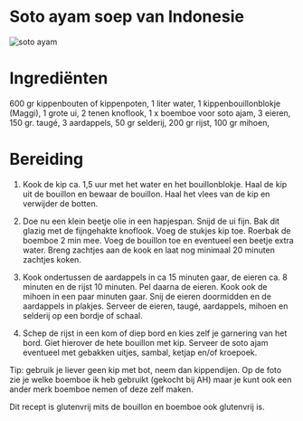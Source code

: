 # Soto ayam soep van Indonesie
![soto ayam](![image](https://github.com/notsosaltyasiankid/Markdown/assets/144677432/f0625053-971a-4347-89e3-9c6967259615))
# Ingrediënten
600 gr kippenbouten of kippenpoten,
1 liter water,
1 kippenbouillonblokje (Maggi),
1 grote ui,
2 tenen knoflook,
1 x boemboe voor soto ajam,
3 eieren,
150 gr. taugé,
3 aardappels,
50 gr selderij,
200 gr rijst,
100 gr mihoen,
# Bereiding
1. Kook de kip ca. 1,5 uur met het water en het bouillonblokje. Haal de kip uit de bouillon en bewaar de bouillon. Haal het vlees van de kip en verwijder de botten.

2. Doe nu een klein beetje olie in een hapjespan. Snijd de ui fijn. Bak dit glazig met de fijngehakte knoflook. Voeg de stukjes kip toe. Roerbak de boemboe 2 min mee. Voeg de bouillon toe en eventueel een beetje extra water. Breng zachtjes aan de kook en laat nog minimaal 20 minuten zachtjes koken.

3. Kook ondertussen de aardappels in ca 15 minuten gaar, de eieren ca. 8 minuten en de rijst 10 minuten. Pel daarna de eieren. Kook ook de mihoen in een paar minuten gaar. Snij de eieren doormidden en de aardappels in plakjes. Serveer de eieren, taugé, aardappels, mihoen en selderij op een bordje of schaal.

4. Schep de rijst in een kom of diep bord en kies zelf je garnering van het bord. Giet hierover de hete bouillon met kip. Serveer de soto ajam eventueel met gebakken uitjes, sambal, ketjap en/of kroepoek.

Tip: gebruik je liever geen kip met bot, neem dan kippendijen. Op de foto zie je welke boemboe ik heb gebruikt (gekocht bij AH) maar je kunt ook een ander merk boemboe nemen of deze zelf maken.

Dit recept is glutenvrij mits de bouillon en boemboe ook glutenvrij is.

